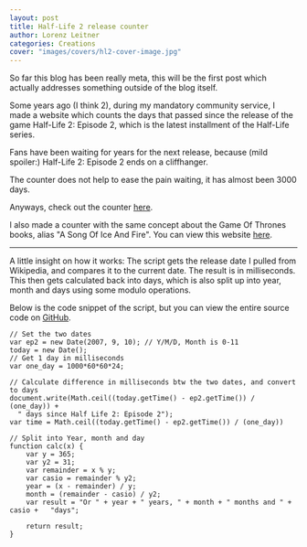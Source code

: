 ```yaml
---
layout: post
title: Half-Life 2 release counter
author: Lorenz Leitner
categories: Creations
cover: "images/covers/hl2-cover-image.jpg"
---
```


So far this blog has been really meta, this will be the first post which
actually addresses something outside of the blog itself.

Some years ago (I think 2), during my mandatory community service, I made
a website which counts the days that passed since the release of the game
Half-Life 2: Episode 2, which is the latest installment of the Half-Life
series.

Fans have been waiting for years for the next release, because (mild spoiler:)
Half-Life 2: Episode 2 ends on a cliffhanger.

The counter does not help to ease the pain waiting, it has almost been 3000
days.

Anyways, check out the counter [here](http://lolei.github.io/hl2-counter).

I also made a counter with the same concept about the Game Of Thrones books,
alias "A Song Of Ice And Fire". You can view this website
[here](http://lolei.github.io/got-counter).

---

A little insight on how it works:
The script gets the release date I pulled from Wikipedia, and compares it
to the current date. The result is in milliseconds. This then gets calculated
back into days, which is also split up into year, month and days using some
modulo operations.

Below is the code snippet of the script, but you can view the entire source
code on [GitHub](https://github.com/LoLei/hl2-counter).

<pre><code class="hljs javascript">// Set the two dates
var ep2 = new Date(2007, 9, 10); // Y/M/D, Month is 0-11
today = new Date();
// Get 1 day in milliseconds
var one_day = 1000*60*60*24;

// Calculate difference in milliseconds btw the two dates, and convert to days
document.write(Math.ceil((today.getTime() - ep2.getTime()) / (one_day)) +
  " days since Half Life 2: Episode 2");
var time = Math.ceil((today.getTime() - ep2.getTime()) / (one_day))

// Split into Year, month and day
function calc(x) {
	var y = 365;
	var y2 = 31;
	var remainder = x % y;
	var casio = remainder % y2;
	year = (x - remainder) / y;
	month = (remainder - casio) / y2;
	var result = "Or " + year + " years, " + month + " months and " + casio +   "days";

	return result;
}</code></pre>
